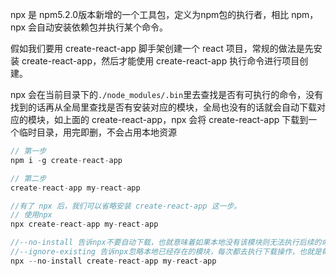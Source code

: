 npx 是 npm5.2.0版本新增的一个工具包，定义为npm包的执行者，相比 npm，npx 会自动安装依赖包并执行某个命令。

假如我们要用 create-react-app 脚手架创建一个 react 项目，常规的做法是先安装 create-react-app，然后才能使用 create-react-app 执行命令进行项目创建。



npx 会在当前目录下的`./node_modules/.bin`里去查找是否有可执行的命令，没有找到的话再从全局里查找是否有安装对应的模块，全局也没有的话就会自动下载对应的模块，如上面的 create-react-app，npx 会将 create-react-app 下载到一个临时目录，用完即删，不会占用本地资源

```javascript
// 第一步
npm i -g create-react-app

// 第二步
create-react-app my-react-app

//有了 npx 后，我们可以省略安装 create-react-app 这一步。
// 使用npx
npx create-react-app my-react-app

//--no-install 告诉npx不要自动下载，也就意味着如果本地没有该模块则无法执行后续的命令。
//--ignore-existing 告诉npx忽略本地已经存在的模块，每次都去执行下载操作，也就是每次都会下载安装临时模块并在用完后删除。
npx --no-install create-react-app my-react-app
```

